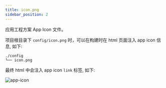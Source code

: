 ```yaml
---
title: icon.png
sidebar_position: 2
---
```


应用工程方案 App Icon 文件。

项目根目录下 `config/icon.png` 时，可以在构建时在 html 页面注入 app icon 信息, 如下:

```
./config
└── icon.png
```

最终 html 中会注入 app icon `link` 标签, 如下:

![app-icon](https://lf3-static.bytednsdoc.com/obj/eden-cn/aphqeh7uhohpquloj/modern-js/api/app-icon.png)

